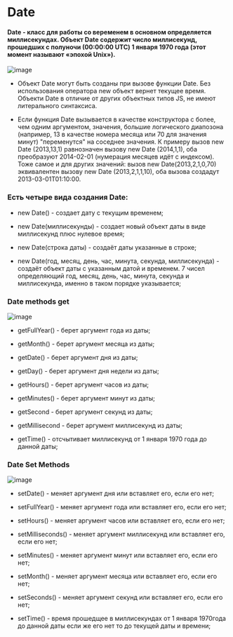 # Date
 #### Date - класс для работы со веременем в основном определяется миллисекундах. Объект Date содержит число миллисекунд, прошедших с полуночи (00:00:00 UTC) 1 января 1970 года (этот момент называют «эпохой Unix»).

 ![image](https://github.com/Fromtj/Date/assets/172077336/3397db41-44ce-4ff8-87a1-faece83c7d7b)


  - Объект Date могут быть созданы при вызове функции Date. Без использования оператора new объект вернет текущее время. Объекти Date в отличие от других объектных типов JS, не имеют литерального синтаксиса.

  - Если функция Date вызывается в качестве конструктора с более, чем одним аргументом, значения, большие логического диапозона (например, 13 в качестве номера месяца или 70 для значения минут) "переменутся" на соседнее значения. К примеру вызов new Date (2013,13,1) равнозначен вызову new Date (2014,1,1), оба преобразуют 2014-02-01 (нумерация месяцев идёт с индексом). Тоже самое и для других значений: вызов new Date(2013,2,1,0,70) эквивалентен вызову new Date (2013,2,1,1,10), оба вызова создадут 2013-03-01T01:10:00.

  ### Есть четыре вида создания Date:

  - new Date() - создает дату с текущим временем;

  - new Date(миллисекунды) - создает новый объект даты в виде миллисекунд плюс нулевое время;

  - new Date(строка даты) - создаёт даты указанные в строке;

  - new Date(год, месяц, день, час, минута, секунда, миллисекунда) - создаёт объект даты с указанным датой и временем. 7 чисел определяющий год, месяц, день, час, минута, секунда и миллисекунда, именно в таком порядке указывается;

  ### Date methods get

  ![image](https://github.com/Fromtj/Date/assets/172077336/c90558f6-4075-40fa-8c05-98d0fc74091f)


  - getFullYear() - берет аргумент года из даты;

  - getMonth() - берет аргумент месяца из даты;

  - getDate() - берет аргумент дня из даты;

  - getDay() - берет аргумент дня недели из даты;

  - getHours() - берет аргумент часов из даты;

  - getMinutes() - берет аргумент минут из даты;

- getSecond -  берет аргумент секунд из даты;

- getMillisecond -  берет аргумент миллисекунд из даты;

-  getTime() - отсчытивает миллисекунд от 1 января 1970 года до данной даты;

### Date Set Methods

![image](https://github.com/Fromtj/Date/assets/172077336/7d91cc3a-d2f7-4dff-b9ac-e7d06643c2b6)


- setDate() - меняет аргумент дня или вставляет его, если его нет;

- setFullYear() - меняет аргумент года или вставляет его, если его нет;

- setHours() - меняет аргумент часов или вставляет его, если его нет;

- setMilliseconds() - меняет аргумент миллисекунд или вставляет его, если его нет;

- setMinutes() - меняет аргумент минут или вставляет его, если его нет;

- setMonth() - меняет аргумент месяца или вставляет его, если его нет;

- setSeconds() - меняет аргумент секунд или вставляет его, если его нет;

- setTime() - время прошедщее в миллисекундах от 1 января 1970года до данной даты если же его нет то до текущей даты и времени;
